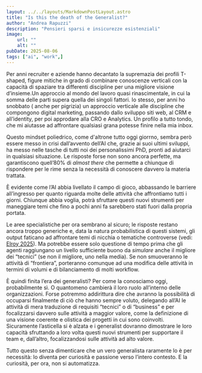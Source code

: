 ```yaml
--- 
layout: ../../layouts/MarkdownPostLayout.astro
title: "Is this the death of the Generalist?"
author: "Andrea Rapuzzi"
description: "Pensieri sparsi e insicurezze esistenziali"
image: 
    url: ""
    alt: ""
pubDate: 2025-08-06
tags: ["ai", "work",]
---
```



Per anni recruiter e aziende hanno decantato la supremazia dei profili T-shaped, figure mitiche in grado di combinare conoscenze verticali con la capacità di spaziare tra differenti discipline per una migliore visione d’insieme.Un approccio al mondo del lavoro quasi rinascimentale, in cui la somma delle parti supera quella dei singoli fattori. 
Io stesso, per anni ho snobbato ( anche per pigrizia) un approccio verticale alle discipline che compongono digital marketing, passando dallo sviluppo siti web, al CRM e all’identity, per poi approdare alla CRO e Analytics. Un profilo a tutto tondo, che mi aiutasse ad affrontare qualsiasi grana potesse finire nella mia inbox.

Questo mindset poliedrico, come d'altrone tutto oggi giorrno, sembra però essere messo in crisi dall’avvento dell’AI che, grazie ai suoi ultimi sviluppi, ha messo nelle tasche di tutti noi dei personalissimi PhD, pronti ad aiutarci in qualsiasi situazione. Le risposte forse non sono ancora perfette, ma garantiscono quell’80% di *almost there* che permette a chiunque di rispondere per le rime senza la necessità di conoscere davvero la materia trattata.

È evidente come l’AI abbia livellato il campo di gioco, abbassando le barriere all’ingresso per quanto riguarda molte delle attività che affrontiamo tutti i giorni. Chiunque abbia voglia, potrà sfruttare questi nuovi strumenti per maneggiare  temi che fino a pochi anni fa sarebbero stati fuori dalla propria portata.

Le aree specialistiche per ora sembrano al sicuro; le risposte restano ancora troppo generiche e, data la natura probabilistica di questi sistemi, gli output faticano ad affrontare temi di nicchia o tematiche controverse (vedi: [Elroy 2025](https://elroy.bot/blog/2025/07/29/ai-is-a-floor-raiser-not-a-ceiling-raiser.html)). Ma potrebbe essere solo questione di tempo prima che gli agenti raggiungano un livello sufficiente buono da *simulare* anche il migliore dei “tecnici” (se non il migliore, uno nella media). Se non smuoveranno  le attività di “frontiera”, porteranno comunque ad una modifica delle attività in termini di volumi e di bilanciamento di molti workflow.

È quindi finita l’era dei generalisti? Per come la conosciamo oggi, probabilmente sì. O quantomeno cambierà il loro ruolo all’interno delle organizzazioni. Forse potremmo addirittura dire che avranno la possibilità di occuparsi finalmente di ciò che hanno sempre voluto, delegando all’AI le attività di mera traduzione di requisiti “tecnici” o di “business” e per focalizzarsi davvero sulle attività a maggior valore, come la definizione di una visione coerente e olistica dei progetti in cui sono coinvolti.
Sicuramente l’asticella si è alzata e i generalist dovranno dimostrare le loro capacità sfruttando a loro volta questi nuovi strumenti per supportare il team e, dall’altro, focalizzandosi sulle attività ad alto valore.

Tutto questo senza dimenticare che un vero generalista raramente lo è per necessità: lo diventa per curiosità e passione verso l’intero contesto. E la curiosità, per ora, non si automatizza.
